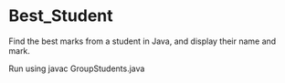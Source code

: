 # Best_Student
Find the best marks from a student in Java, and display their name and mark.

Run using javac GroupStudents.java
